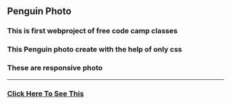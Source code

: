 ## Penguin Photo

### This is first webproject of free code camp classes
### This Penguin photo create with the help of only css
### These are responsive photo 
<hr>

### [Click Here To See This]( https://subratgoogle.github.io/catphoto/.)
